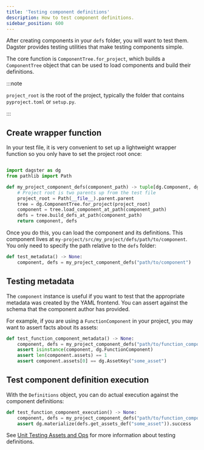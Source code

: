 ```yaml
---
title: 'Testing component definitions'
description: How to test component definitions.
sidebar_position: 600
---
```


After creating components in your `defs` folder, you will want to test them. Dagster provides testing utilities that make testing components simple.

The core function is `ComponentTree.for_project`, which builds a `ComponentTree` object that can be used to load components and build their definitions.

:::note

`project_root` is the root of the project, typically the folder that contains `pyproject.toml` or `setup.py`.

:::

## Create wrapper function

In your test file, it is very convenient to set up a lightweight wrapper function so you only have to set the project root once:

```python title="my-project/tests/my_test.py"

import dagster as dg
from pathlib import Path

def my_project_component_defs(component_path) -> tuple[dg.Component, dg.Definitions]:
    # Project root is two parents up from the test file
    project_root = Path(__file__).parent.parent
    tree = dg.ComponentTree.for_project(project_root)
    component = tree.load_component_at_path(component_path)
    defs = tree.build_defs_at_path(component_path)
    return component, defs
```

Once you do this, you can load the component and its definitions. This component lives at `my-project/src/my_project/defs/path/to/component`. You only need to specify the path relative to the `defs` folder:

```python title="my-project/tests/my_test.py"
def test_metadata() -> None:
    component, defs = my_project_component_defs("path/to/component")
```

## Testing metadata

The `component` instance is useful if you want to test that the appropriate metadata was created by the YAML frontend. You can assert against the schema that the component author has provided.

For example, if you are using a `FunctionComponent` in your project, you may want to assert facts about its assets:

```python title="my-project/tests/my_test.py"
def test_function_component_metadata() -> None:
    component, defs = my_project_component_defs("path/to/function_component")
    assert isinstance(component, dg.FunctionComponent)
    assert len(component.assets) == 1
    assert component.assets[0] == dg.AssetKey("some_asset")
```

## Test component definition execution

With the `Definitions` object, you can do actual execution against the component definitions:

```python title="my-project/tests/my_test.py"
def test_function_component_execution() -> None:
    component, defs = my_project_component_defs("path/to/function_component")
    assert dg.materialize(defs.get_assets_def("some_asset")).success
```

See [Unit Testing Assets and Ops](https://docs.dagster.io/guides/test/unit-testing-assets-and-ops) for more information about testing definitions.

